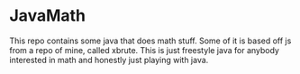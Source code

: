 # JavaMath
This repo contains some java that does math stuff. Some of it is based off js from a repo of mine, called xbrute. This is just freestyle java for anybody interested in math and honestly just playing with java.
